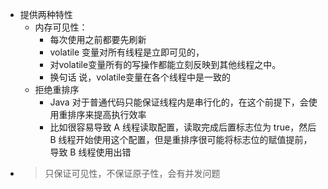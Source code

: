 - 提供两种特性
	- 内存可见性：
		- 每次使用之前都要先刷新
		- volatile 变量对所有线程是立即可见的，
		- 对volatile变量所有的写操作都能立刻反映到其他线程之中。
		- 换句话 说，volatile变量在各个线程中是一致的
	- 拒绝重排序
		- Java 对于普通代码只能保证线程内是串行化的，在这个前提下，会使用重排序来提高执行效率
		- 比如很容易导致 A 线程读取配置，读取完成后置标志位为 true，然后 B 线程开始使用这个配置，但是重排序很可能将标志位的赋值提前，导致 B 线程使用出错
- > 只保证可见性，不保证原子性，会有并发问题